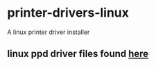 # printer-drivers-linux
A linux printer driver installer

## linux ppd driver files found [here](https://www.openprinting.org/download/PPD/)
